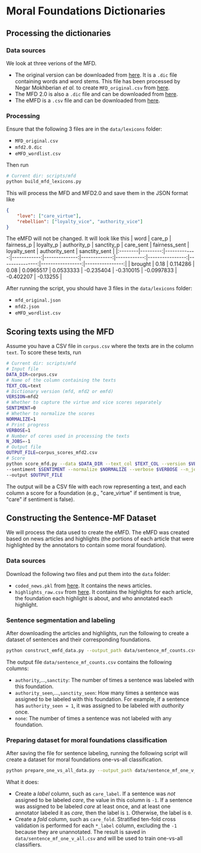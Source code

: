 # Moral Foundations Dictionaries

## Processing the dictionaries

### Data sources
We look at three verions of the MFD.
- The original version can be downloaded from [here](https://moralfoundations.org/wp-content/uploads/files/downloads/moral%20foundations%20dictionary.dic). It is a `.dic` file containing words and word stems. This file has been processed by Negar Mokhberian *et al.* to create `MFD_original.csv` from [here](https://github.com/negar-mokhberian/Moral_Foundation_FrameAxis/blob/main/moral_foundation_dictionaries/MFD_original.csv).
- The MFD 2.0 is also a `.dic` file and can be downloaded from [here](https://osf.io/whjt2).
- The eMFD is a `.csv` file and can be downloaded from [here](https://osf.io/ufdcz).

### Processing

Ensure that the following 3 files are in the `data/lexicons` folder:
- `MFD_original.csv`
- `mfd2.0.dic`
- `eMFD_wordlist.csv`

Then run
```sh
# Current dir: scripts/mfd
python build_mfd_lexicons.py
```

This will process the MFD and MFD2.0 and save them in the JSON format like
```json
{
    "love": ["care_virtue"],
    "rebellion": ["loyalty_vice", "authority_vice"]
}
```

The eMFD will not be changed. It will look like this
| word    |   care_p |   fairness_p |   loyalty_p |   authority_p |   sanctity_p |   care_sent |   fairness_sent |   loyalty_sent |   authority_sent |   sanctity_sent |
|:--------|---------:|-------------:|------------:|--------------:|-------------:|------------:|----------------:|---------------:|-----------------:|----------------:|
| brought |     0.18 |     0.114286 |        0.08 |     0.0965517 |    0.0533333 |   -0.235404 |       -0.310015 |     -0.0997833 |        -0.402207 |        -0.13255 |

After running the script, you should have 3 files in the `data/lexicons` folder:
- `mfd_original.json`
- `mfd2.json`
- `eMFD_wordlist.csv`


## Scoring texts using the MFD

Assume you have a CSV file in `corpus.csv` where the texts are in the column `text`. To score these texts, run
```sh
# Current dir: scripts/mfd
# Input file
DATA_DIR=corpus.csv
# Name of the column containing the texts
TEXT_COL=text
# Dictionary version (mfd, mfd2 or emfd)
VERSION=mfd2
# Whether to capture the virtue and vice scores separately
SENTIMENT=0
# Whether to normalize the scores
NORMALIZE=1
# Print progress
VERBOSE=1
# Number of cores used in processing the texts
N_JOBS=-1
# Output file
OUTPUT_FILE=corpus_scores_mfd2.csv
# Score
python score_mfd.py --data $DATA_DIR --text_col $TEXT_COL --version $VERSION \
--sentiment $SENTIMENT --normalize $NORMALIZE --verbose $VERBOSE --n_jobs $N_JOBS \
--output $OUTPUT_FILE
```

The output will be a CSV file with each row representing a text, and each column a score for a foundation (e.g., "care_virtue" if sentiment is true, "care" if sentiment is false).


## Constructing the Sentence-MF Dataset

We will process the data used to create the eMFD. The eMFD was created based on news articles and highlights (the portions of each article that were highlighted by the annotators to contain some moral foundation).

### Data sources

Download the following two files and put them into the `data` folder:
- `coded_news.pkl` from [here](https://osf.io/5r96b). It contains the news articles.
- `highlights_raw.csv` from [here](https://osf.io/52qfe). It contains the highlights for each article, the foundation each highlight is about, and who annotated each highlight.

### Sentence segmentation and labeling

After downloading the articles and highlights, run the following to create a dataset of sentences and their corresponding foundations.
```sh
python construct_emfd_data.py --output_path data/sentence_mf_counts.csv
```
The output file `data/sentence_mf_counts.csv` contains the following columns:
- `authority`,...,`sanctity`: The number of times a sentence was labeled with this foundation.
- `authority_seen`,...,`sanctity_seen`: How many times a sentence was assigned to be labeled with this foundation. For example, if a sentence has `authority_seen = 1`, it was assigned to be labeled with *authority* once.
- `none`: The number of times a sentence was not labeled with any foundation.

### Preparing dataset for moral foundations classification

After saving the file for sentence labeling, running the following script will create a dataset for moral foundations one-vs-all classification. 
```sh
python prepare_one_vs_all_data.py --output_path data/sentence_mf_one_v_all.csv
```
What it does:
- Create a *label* column, such as `care_label`. If a sentence was *not* assigned to be labeled *care*, the value in this column is `-1`. If a sentence was assigned to be labeled *care* at least once, and at least one annotator labeled it as *care*, then the label is `1`. Otherwise, the label is `0`.
- Create a *fold* column, such as `care_fold`. Stratified ten-fold cross validation is performed for each `*_label` column, excluding the `-1` because they are unannotated.
The result is saved in `data/sentence_mf_one_v_all.csv` and will be used to train one-vs-all classifiers.